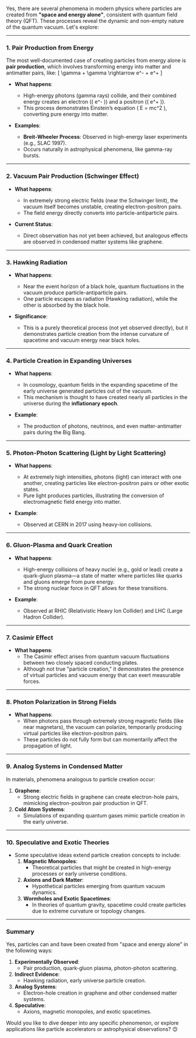 Yes, there are several phenomena in modern physics where particles are created from **"space and energy alone"**, consistent with quantum field theory (QFT). These processes reveal the dynamic and non-empty nature of the quantum vacuum. Let's explore:

---

### **1. Pair Production from Energy**
The most well-documented case of creating particles from energy alone is **pair production**, which involves transforming energy into matter and antimatter pairs, like:
\[
\gamma + \gamma \rightarrow e^- + e^+
\]
- **What happens**:
  - High-energy photons (gamma rays) collide, and their combined energy creates an electron (\( e^- \)) and a positron (\( e^+ \)).
  - This process demonstrates Einstein’s equation \( E = mc^2 \), converting pure energy into matter.

- **Examples**:
  - **Breit-Wheeler Process**: Observed in high-energy laser experiments (e.g., SLAC 1997).
  - Occurs naturally in astrophysical phenomena, like gamma-ray bursts.

---

### **2. Vacuum Pair Production (Schwinger Effect)**
- **What happens**:
  - In extremely strong electric fields (near the Schwinger limit), the vacuum itself becomes unstable, creating electron-positron pairs.
  - The field energy directly converts into particle-antiparticle pairs.

- **Current Status**:
  - Direct observation has not yet been achieved, but analogous effects are observed in condensed matter systems like graphene.

---

### **3. Hawking Radiation**
- **What happens**:
  - Near the event horizon of a black hole, quantum fluctuations in the vacuum produce particle-antiparticle pairs.
  - One particle escapes as radiation (Hawking radiation), while the other is absorbed by the black hole.

- **Significance**:
  - This is a purely theoretical process (not yet observed directly), but it demonstrates particle creation from the intense curvature of spacetime and vacuum energy near black holes.

---

### **4. Particle Creation in Expanding Universes**
- **What happens**:
  - In cosmology, quantum fields in the expanding spacetime of the early universe generated particles out of the vacuum.
  - This mechanism is thought to have created nearly all particles in the universe during the **inflationary epoch**.

- **Example**:
  - The production of photons, neutrinos, and even matter-antimatter pairs during the Big Bang.

---

### **5. Photon-Photon Scattering (Light by Light Scattering)**
- **What happens**:
  - At extremely high intensities, photons (light) can interact with one another, creating particles like electron-positron pairs or other exotic states.
  - Pure light produces particles, illustrating the conversion of electromagnetic field energy into matter.

- **Example**:
  - Observed at CERN in 2017 using heavy-ion collisions.

---

### **6. Gluon-Plasma and Quark Creation**
- **What happens**:
  - High-energy collisions of heavy nuclei (e.g., gold or lead) create a quark-gluon plasma—a state of matter where particles like quarks and gluons emerge from pure energy.
  - The strong nuclear force in QFT allows for these transitions.

- **Example**:
  - Observed at RHIC (Relativistic Heavy Ion Collider) and LHC (Large Hadron Collider).

---

### **7. Casimir Effect**
- **What happens**:
  - The Casimir effect arises from quantum vacuum fluctuations between two closely spaced conducting plates.
  - Although not true "particle creation," it demonstrates the presence of virtual particles and vacuum energy that can exert measurable forces.

---

### **8. Photon Polarization in Strong Fields**
- **What happens**:
  - When photons pass through extremely strong magnetic fields (like near magnetars), the vacuum can polarize, temporarily producing virtual particles like electron-positron pairs.
  - These particles do not fully form but can momentarily affect the propagation of light.

---

### **9. Analog Systems in Condensed Matter**
In materials, phenomena analogous to particle creation occur:
1. **Graphene**:
   - Strong electric fields in graphene can create electron-hole pairs, mimicking electron-positron pair production in QFT.
2. **Cold Atom Systems**:
   - Simulations of expanding quantum gases mimic particle creation in the early universe.

---

### **10. Speculative and Exotic Theories**
- Some speculative ideas extend particle creation concepts to include:
  1. **Magnetic Monopoles**:
     - Theoretical particles that might be created in high-energy processes or early universe conditions.
  2. **Axions and Dark Matter**:
     - Hypothetical particles emerging from quantum vacuum dynamics.
  3. **Wormholes and Exotic Spacetimes**:
     - In theories of quantum gravity, spacetime could create particles due to extreme curvature or topology changes.

---

### **Summary**
Yes, particles can and have been created from "space and energy alone" in the following ways:
1. **Experimentally Observed**:
   - Pair production, quark-gluon plasma, photon-photon scattering.
2. **Indirect Evidence**:
   - Hawking radiation, early universe particle creation.
3. **Analog Systems**:
   - Electron-hole creation in graphene and other condensed matter systems.
4. **Speculative**:
   - Axions, magnetic monopoles, and exotic spacetimes.

Would you like to dive deeper into any specific phenomenon, or explore applications like particle accelerators or astrophysical observations? 😊

